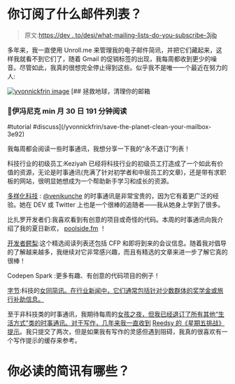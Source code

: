# 你订阅了什么邮件列表？

> 原文:[https://dev . to/desi/what-mailing-lists-do-you-subscribe-3jib](https://dev.to/desi/what-mailing-lists-do-you-subscribe-to-3jib)

多年来，我一直使用 Unroll.me 来管理我的电子邮件简讯，并把它们藏起来，这样我就看不到它们了，随着 Gmail 的促销标签的出现，我每周都收到更少的噪音。尽管如此，我真的很想完全停止得到这些。似乎我不是唯一一个最近在努力的人:

[![yvonnickfrin image](../Images/149470713407ed3e3f07ec9600e5017b.png)](/yvonnickfrin) [## 拯救地球，清理你的邮箱

### 🦁伊冯尼克 min 月 30 日 191 分钟阅读

#tutorial #discuss](/yvonnickfrin/save-the-planet-clean-your-mailbox-3e92)

我每周都会阅读一些时事通讯，我想分享一下我的“永不退订”列表！

科技行业的初级员工:Keziyah 已经将科技行业的初级员工打造成了一个如此有价值的资源，无论是时事通讯(充满了针对初学者和中层员工的文章)，还是带有求职板的网站，很明显她想成为一个帮助新手学习和成长的资源。

[多样化科技](https://www.diversifytech.co/) : [@venikunche](https://dev.to/venikunche) 的时事通讯是非常宝贵的，因为它有着更广泛的经验。她在 DEV 或 Twitter 上也是一个很棒的追随者——我从她身上学到了很多。

比扎罗开发者们:我喜欢看到有创意的项目或奇怪的代码。本周的时事通讯向我介绍了我的夏日新欢， [poolside.fm](https://poolside.fm) ！

[开发者鳄梨](https://developeravocados.net/):这个精选阅读列表还包括 CFP 和即将到来的会议信息。随着我对倡导的了解越来越多，我继续对它非常感兴趣，而且有精选的文章来进一步了解它真的很棒！

Codepen Spark :更多有趣、有创意的代码项目的例子！

[字节](https://lesbianswhotech.org/signup):科技的[女同简讯。在行业新闻中，它们通常包括针对少数群体的奖学金或旅行补助信息。](https://lesbianswhotech.org)

至于非科技类的时事通讯，我期待每周的[女孩之夜，但我已经退订了所有其他“生活方式”类的时事通讯。对于写作，几年来我一直收到](https://girlsnightinclub.com/) [Reedsy 的《星期五挑战》提示](https://blog.reedsy.com/creative-writing-prompts)。我只提交了两次，但是如果我有写作的灵感但遇到阻碍，我真的很喜欢有一个写作提示的缓存来参考。

# [](#what-are-your-mustread-newsletters)你必读的简讯有哪些？
